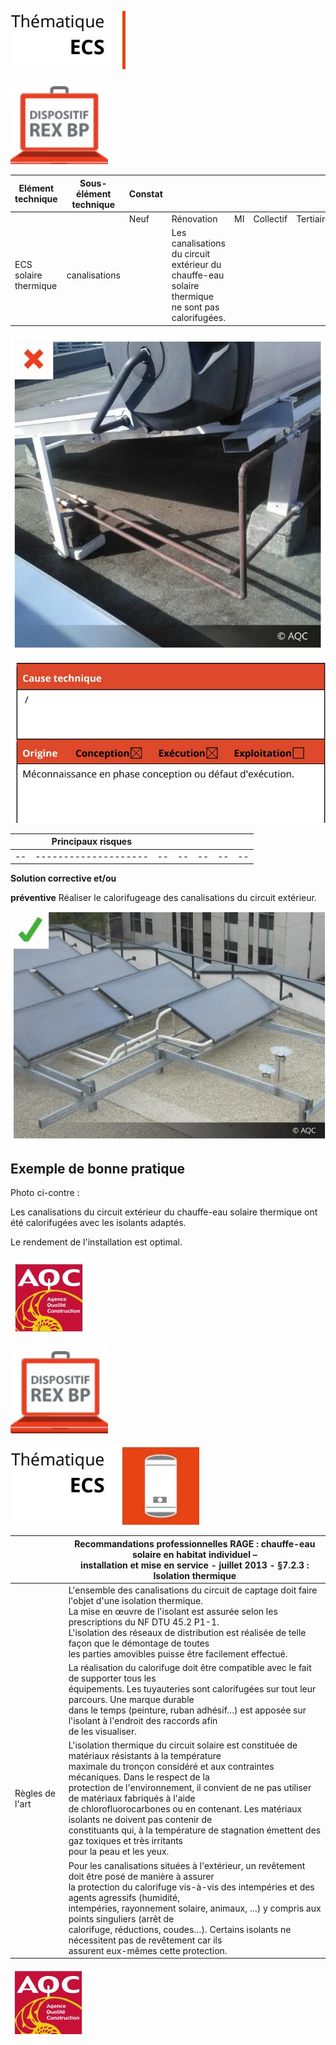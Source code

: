 ![](<images/Panneaux solaires thermiques -  BONNE PRATIQUE/_page_0_Picture_0.jpeg>)

![](<images/Panneaux solaires thermiques -  BONNE PRATIQUE/_page_0_Picture_1.jpeg>)

| Elément technique     | Sous-élément<br>technique | Constat |                                                                                                      |    |           |           |
|-----------------------|---------------------------|---------|------------------------------------------------------------------------------------------------------|----|-----------|-----------|
|                       |                           | Neuf    | Rénovation                                                                                           | MI | Collectif | Tertiaire |
| ECS solaire thermique | canalisations             |         | Les canalisations du circuit extérieur du chauffe-eau solaire<br>thermique ne sont pas calorifugées. |    |           |           |

![](<images/Panneaux solaires thermiques -  BONNE PRATIQUE/_page_0_Picture_3.jpeg>)

![](<images/Panneaux solaires thermiques -  BONNE PRATIQUE/_page_0_Picture_4.jpeg>)

|  | Principaux risques |  |  |  |  |  |
|--|--------------------|--|--|--|--|--|
|--|--------------------|--|--|--|--|--|

**Solution corrective et/ou** 

**préventive** Réaliser le calorifugeage des canalisations du circuit extérieur.

![](<images/Panneaux solaires thermiques -  BONNE PRATIQUE/_page_0_Picture_8.jpeg>)

## **Exemple de bonne pratique**

Photo ci-contre :

Les canalisations du circuit extérieur du chauffe-eau solaire thermique ont été calorifugées avec les isolants adaptés.

Le rendement de l'installation est optimal.

![](<images/Panneaux solaires thermiques -  BONNE PRATIQUE/_page_0_Picture_14.jpeg>)

![](<images/Panneaux solaires thermiques -  BONNE PRATIQUE/_page_1_Picture_0.jpeg>)

![](<images/Panneaux solaires thermiques -  BONNE PRATIQUE/_page_1_Picture_1.jpeg>)

|                 | Recommandations professionnelles RAGE : chauffe-eau solaire en habitat individuel –<br>installation et mise en service - juillet 2013 - §7.2.3 : Isolation thermique                                                                                                                                                                                                                                                                                                                                               |
|-----------------|--------------------------------------------------------------------------------------------------------------------------------------------------------------------------------------------------------------------------------------------------------------------------------------------------------------------------------------------------------------------------------------------------------------------------------------------------------------------------------------------------------------------|
|                 | L'ensemble des canalisations du circuit de captage doit faire l'objet d'une isolation thermique.<br>La mise en œuvre de l'isolant est assurée selon les prescriptions du NF DTU 45.2 P1-1.<br>L'isolation des réseaux de distribution est réalisée de telle façon que le démontage de toutes<br>les parties amovibles puisse être facilement effectué.                                                                                                                                                             |
|                 | La réalisation du calorifuge doit être compatible avec le fait de supporter tous les<br>équipements. Les tuyauteries sont calorifugées sur tout leur parcours. Une marque durable<br>dans le temps (peinture, ruban adhésif…) est apposée sur l'isolant à l'endroit des raccords afin<br>de les visualiser.                                                                                                                                                                                                        |
| Règles de l'art | L'isolation thermique du circuit solaire est constituée de matériaux résistants à la température<br>maximale du tronçon considéré et aux contraintes mécaniques. Dans le respect de la<br>protection de l'environnement, il convient de ne pas utiliser de matériaux fabriqués à l'aide<br>de chlorofluorocarbones ou en contenant. Les matériaux isolants ne doivent pas contenir de<br>constituants qui, à la température de stagnation émettent des gaz toxiques et très irritants<br>pour la peau et les yeux. |
|                 | Pour les canalisations situées à l'extérieur, un revêtement doit être posé de manière à assurer<br>la protection du calorifuge vis-à-vis des intempéries et des agents agressifs (humidité,<br>intempéries, rayonnement solaire, animaux, …) y compris aux points singuliers (arrêt de<br>calorifuge, réductions, coudes…). Certains isolants ne nécessitent pas de revêtement car ils<br>assurent eux-mêmes cette protection.                                                                                     |

![](<images/Panneaux solaires thermiques -  BONNE PRATIQUE/_page_1_Picture_4.jpeg>)